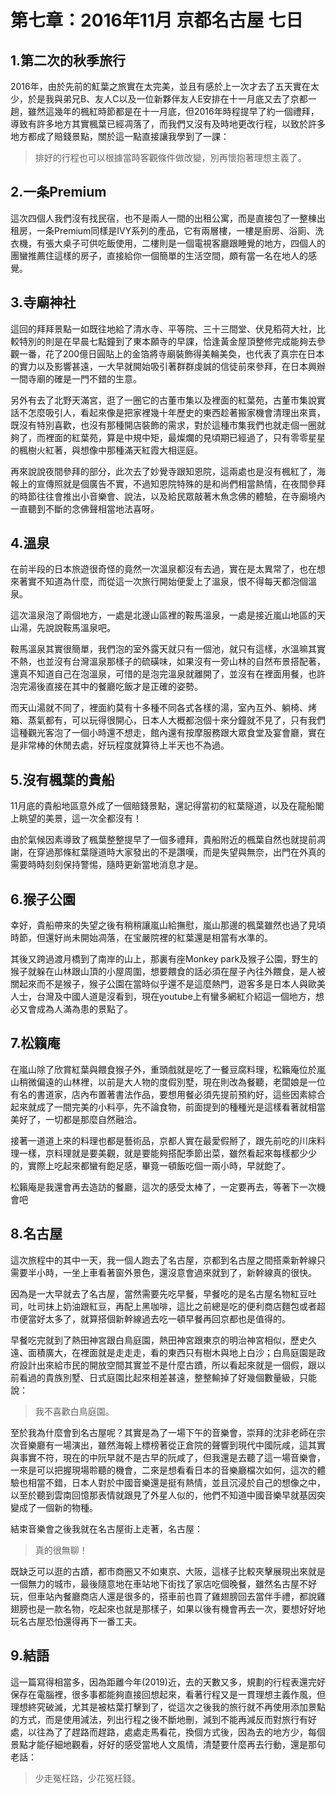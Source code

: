 # 第七章：2016年11月 京都名古屋 七日

## 1.第二次的秋季旅行
2016年，由於先前的魟葉之旅實在太完美，並且有感於上一次才去了五天實在太少，於是我與弟兄B、友人C以及一位新夥伴友人E安排在十一月底又去了京都一趟，雖然這幾年的楓紅時節都是在十一月底，但2016年時程提早了約一個禮拜，導致有許多地方其實楓葉已經凋落了，而我們又沒有及時地更改行程，以致於許多地方都成了賠錢景點，關於這一點直接讓我學到了一課：

>排好的行程也可以根據當時客觀條件做改變，別再懷抱著理想主義了。

## 2.一条Premium
這次四個人我們沒有找民宿，也不是兩人一間的出租公寓，而是直接包了一整棟出租房，一条Premium同樣是IVY系列的產品，它有兩層樓，一樓是廚房、浴廁、洗衣機，有張大桌子可供吃飯使用，二樓則是一個電視客廳跟睡覺的地方，四個人的團蠻推薦住這樣的房子，直接給你一個簡單的生活空間，頗有當一名在地人的感覺。

## 3.寺廟神社
這回的拜拜景點一如既往地給了清水寺、平等院、三十三間堂、伏見稻荷大社，比較特別的則是在早晨七點鐘到了東本願寺的早課，恰逢黃金屋頂整修完成能夠去參觀一番，花了200億日圓貼上的金箔將寺廟裝飾得美輪美奐，也代表了真宗在日本的實力以及影響甚遠，一大早就開始吸引著群群虔誠的信徒前來參拜，在日本興辦一間寺廟的確是一門不錯的生意。

另外有去了北野天滿宮，逛了一圈它的古董市集以及裡面的紅葉苑，古董市集說實話不怎麼吸引人，看起來像是把家裡幾十年歷史的東西趁著搬家機會清理出來賣，既沒有特別喜歡，也沒有那種開店裝飾的需求，對於這種市集我們也就走個一圈就夠了，而裡面的紅葉苑，算是中規中矩，最燦爛的見頃期已經過了，只有零零星星的楓樹火紅著，與想像中那種滿天紅霞大相逕庭。

再來說說夜間參拜的部分，此次去了妙覺寺跟知恩院，這兩處也是沒有楓紅了，海報上的宣傳照就是個廣告不實，不過知恩院特殊的是和尚們相當熱情，在夜間參拜的時節往往會推出小音樂會、說法，以及給民眾敲著木魚念佛的體驗，在寺廟境內一直聽到不斷的念佛聲相當地法喜呀。

## 4.溫泉
在前半段的日本旅遊很奇怪的竟然一次溫泉都沒有去過，實在是太異常了，也在想來著實不知道為什麼，而從這一次旅行開始便愛上了溫泉，恨不得每天都泡個溫泉。

這次溫泉泡了兩個地方，一處是北邊山區裡的鞍馬溫泉，一處是接近嵐山地區的天山湯，先說說鞍馬溫泉吧。

鞍馬溫泉其實很簡單，我們泡的室外露天就只有一個池，就只有這樣，水溫嘛其實不熱，也並沒有台灣溫泉那樣子的硫磺味，如果沒有一旁山林的自然布景搭配著，還真不知道自己在泡溫泉，可惜的是泡完溫泉就離開了，並沒有在裡面用餐，也許泡完湯後直接在其中的餐廳吃飯才是正確的姿勢。

而天山湯就不同了，裡面約莫有十多種不同各式各樣的湯，室內互外、躺椅、烤箱、蒸氣都有，可以玩得很開心，日本人大概都泡個十來分鐘就不見了，只有我們這種觀光客泡了一個小時還不想走，館內還有按摩服務跟大眾食堂及宴會廳，實在是非常棒的休閒去處，好玩程度就算待上半天也不為過。

## 5.沒有楓葉的貴船
11月底的貴船地區意外成了一個賠錢景點，還記得當初的紅葉隧道，以及在龍船閣上眺望的美景，這一次全都沒有！

由於氣候因素導致了楓葉整整提早了一個多禮拜，貴船附近的楓葉自然也就提前凋謝，在穿過那條紅葉隧道時大家發出的不是讚嘆，而是失望與無奈，出門在外真的需要時時刻刻保持警惕，隨時更新當地消息才是。

## 6.猴子公園
幸好，貴船帶來的失望之後有稍稍讓嵐山給撫慰，嵐山那邊的楓葉雖然也過了見頃時節，但還好尚未開始凋落，在宝嚴院裡的紅葉還是相當有水準的。

其後又跨過渡月橋到了南岸的山上，那裏有座Monkey park及猴子公園，野生的猴子就躲在山林跟山頂的小屋周圍，想要餵食的話必須在屋子內往外餵食，是人被關起來而不是猴子，猴子公園在當時似乎還不是這麼熱門，遊客多是日本人與歐美人士，台灣及中國人道是沒看到，現在youtube上有蠻多網紅介紹這一個地方，想必又會成為人滿為患的景點了。

## 7.松籟庵
在嵐山除了欣賞紅葉與餵食猴子外，重頭戲就是吃了一餐豆腐料理，松籟庵位於嵐山稍微偏遠的山林裡，以前是大人物的度假別墅，現在則改為餐聽，老闆娘是一位有名的書道家，店內布置著書法作品，要想用餐必須先提前預約好，這些因素綜合起來就成了一間完美的小料亭，先不論食物，前面提到的種種光是這樣看著就相當美好了，一切都是那麼自然融洽。

接著一道道上來的料理也都是藝術品，京都人實在最愛假掰了，跟先前吃的川床料理一樣，京料理就是要美觀，就是要能夠搭配季節出菜，雖然看起來每樣都少少的，實際上吃起來都蠻有飽足感，畢竟一頓飯吃個一兩小時，早就飽了。

松籟庵是我還會再去造訪的餐廳，這次的感受太棒了，一定要再去，等著下一次機會吧

## 8.名古屋
這次旅程中的其中一天，我一個人跑去了名古屋，京都到名古屋之間搭乘新幹線只需要半小時，一坐上車看著窗外景色，還沒意會過來就到了，新幹線真的很快。

因為是一大早就去了名古屋，當然需要先吃早餐，早餐吃的是名古屋名物紅豆吐司，吐司抹上奶油跟紅豆，再配上黑咖啡，這比之前總是吃的便利商店麵包或者超市便當好太多了，就算搭個新幹線過去吃一頓早餐再回京都也是值得的。

早餐吃完就到了熱田神宮跟白鳥庭園，熱田神宮跟東京的明治神宮相似，歷史久遠、面積廣大，在裡面就是走走走，看的東西只有樹木與地上白沙；白鳥庭園是政府設計出來給市民的開放空間其實並不是什麼古蹟，所以看起來就是一個假，跟以前看過的貴族別墅、日式庭園比起來相差甚遠，整整輸掉了好幾個數量級，只能說：

> 我不喜歡白鳥庭園。

至於我為什麼會到名古屋呢？其實是為了一場下午的音樂會，崇拜的沈非老師在宗次音樂廳有一場演出，雖然海報上標榜著從正倉院的聲響到現代中國阮咸，這其實與事實不符，現在的中阮早就不是古早的阮咸了，但我還是去聽了這一場音樂會，一來是可以把握現場聆聽的機會，二來是想看看日本的音樂廳檔次如何，這次的體驗也相當不錯，日本人對於中國音樂還是挺有熱情，並且沉浸於自己的想像之中，以至於聽到雲南回憶那表情就跟見了外星人似的，他們不知道中國音樂早就基因突變成了一個新的物種。

結束音樂會之後我就在名古屋街上走著，名古屋：

> 真的很無聊！

既缺乏可以逛的古蹟，都市商圈又不如東京、大阪，這樣子比較夾擊展現出來就是一個無力的城市，最後隨意地在車站地下街找了家店吃個晚餐，雖然名古屋不好玩，但車站內餐廳商店人還是很多的，搭車前也買了雞翅膀回去當伴手禮，都說雞翅膀也是一款名物，吃起來也就是那樣子，如果以後有機會再去一次，要想好好地玩名古屋恐怕還得再下一番工夫。

## 9.結語
這一篇寫得相當多，因為距離今年(2019)近，去的天數又多，規劃的行程表還完好保存在電腦裡，很多事都能夠直接回想起來，看著行程又是一貫理想主義作風，但理想終究破滅，尤其是被枯葉打擊到了，從這次之後我的旅行就不再使用添加景點的方式，而是使用減法，列出行程之後不斷地刪，減到不能再減反而對旅行有好處，以往為了了趕路而趕路，處處走馬看花，換個方式後，因為去的地方少，每個景點才能仔細地觀看，好好的感受當地人文風情，清楚要什麼再去行動，還是那句老話：

> 少走冤枉路，少花冤枉錢。
